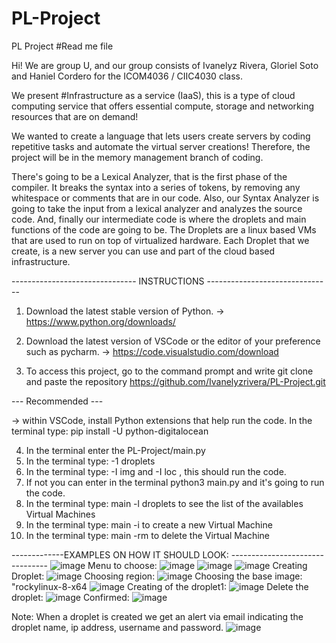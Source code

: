 # PL-Project
PL Project 
#Read me file

Hi! We are group U, and our group consists of Ivanelyz Rivera, Gloriel Soto and Haniel Cordero for the  ICOM4036 / CIIC4030 class. 

We present #Infrastructure as a service (IaaS), this is a type of cloud computing service that offers essential compute, storage and networking resources that are on demand! 

We wanted to create a language that lets users create servers by coding repetitive tasks and automate the virtual server creations! Therefore, the project will be in the memory management branch of coding.

There's going to be a Lexical Analyzer, that is the first phase of the compiler. It breaks the syntax into a series of tokens, by removing any whitespace or comments that are in our code. 
Also, our Syntax Analyzer is going to take the input from a lexical analyzer and analyzes the source code. 
And, finally our intermediate code is where the droplets and main functions of the code are going to be.
The Droplets are a linux based VMs that are used to run on top of virtualized hardware.
Each Droplet that we create, is a new server you can use and part of the cloud based infrastructure.


------------------------------- INSTRUCTIONS -------------------------------

1. Download the latest stable version of Python. 
-> https://www.python.org/downloads/ 
 
2. Download the latest version of VSCode or the editor of your preference such as pycharm. 
-> https://code.visualstudio.com/download

3. To access this project, go to the command prompt and write git clone and paste the repository https://github.com/Ivanelyzrivera/PL-Project.git

--- Recommended ---

-> within VSCode, install Python extensions that help run the code. 
In the terminal type: pip install -U python-digitalocean

4. In the terminal enter the PL-Project/main.py
5. In the terminal type: -1 droplets 
6. In the terminal type: -I img and -I loc , this should run the code. 
7. If not you can enter in the terminal python3 main.py and it's going to run the code.
8. In the terminal type: main -l droplets to see the list of the availables Virtual Machines 
9. In the terminal type: main -i to create a new Virtual Machine
10. In the terminal type: main -rm <dropletId> to delete the Virtual Machine

 -------------EXAMPLES ON HOW IT SHOULD LOOK: --------------------------------
 ![image](https://user-images.githubusercontent.com/70592721/144349836-252ff7a2-6cca-4371-a990-2a76c9af00b0.png)
 Menu to choose: 
 ![image](https://user-images.githubusercontent.com/70592721/144349901-9fdd581c-d698-468e-ba2f-097bac049dba.png)
 ![image](https://user-images.githubusercontent.com/70592721/144349927-e6112d32-2c52-4136-89d0-4f35b3f24226.png)
 ![image](https://user-images.githubusercontent.com/70592721/144349961-3fff976c-4cda-4cde-8449-dcc2ac49de3f.png)
 Creating Droplet: 
![image](https://user-images.githubusercontent.com/70592721/144349998-4ea92eb8-2717-4783-aa0f-01cb12a39376.png)
 Choosing region:
 ![image](https://user-images.githubusercontent.com/70592721/144350068-86f37f7e-e2b4-4db0-b017-7352f76fe678.png)
 Choosing the base image: "rockylinux-8-x64
 ![image](https://user-images.githubusercontent.com/70592721/144350111-9f0d98ff-347c-4933-93fe-51b4424c5348.png)
 Creating of the droplet1:
![image](https://user-images.githubusercontent.com/70592721/144350141-6e51a488-5f7c-42b1-b64b-e13d7f2d67e9.png)
 Delete the droplet: 
 ![image](https://user-images.githubusercontent.com/70592721/144350228-97a1f2b6-b1a5-4575-9061-456aaf0dae2b.png)
Confirmed: 
 ![image](https://user-images.githubusercontent.com/70592721/144350254-e32107d3-c13f-4348-bf25-4ea0d479f72f.png)

 
Note: When a droplet is created we get an alert via email indicating the droplet name, ip address, username and password. 
 ![image](https://user-images.githubusercontent.com/70592721/144350388-73737785-5533-4e61-820a-6dd883648a2f.png)





 
 
 
 
 
